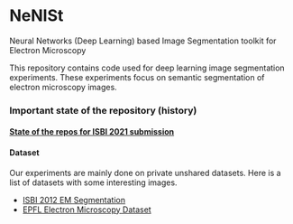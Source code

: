# NeNISt
Neural Networks (Deep Learning) based Image Segmentation toolkit for Electron Microscopy

This repository contains code used for deep learning image segmentation experiments.
These experiments focus on semantic segmentation of electron microscopy images.

### Important state of the repository (history)
#### [State of the repos for ISBI 2021 submission](https://github.com/Cyril-Meyer/NeNISt/tree/b0e02a240a41b0095e00f1a90bd3706ac26d6cfa)


#### Dataset

Our experiments are mainly done on private unshared datasets.
Here is a list of datasets with some interesting images.

* [ISBI 2012 EM Segmentation](http://brainiac2.mit.edu/isbi_challenge/home)
* [EPFL Electron Microscopy Dataset](https://www.epfl.ch/labs/cvlab/data/data-em/)
